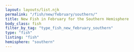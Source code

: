 ```yaml
---
layout: layouts/list.njk
permalink: "/fish/new/february/southern/"
title: New Fish in February for the Southern Hemisphere
body_class: fish
filter_by_tag: "type_fish_new_february_southern"
type: "fish"
listing: "fish"
hemisphere: "southern"
---
```

